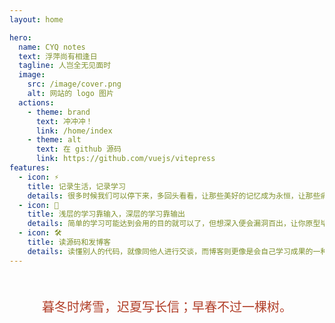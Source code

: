 ```yaml
---
layout: home

hero:
  name: CYQ notes
  text: 浮萍尚有相逢日
  tagline: 人岂全无见面时
  image:
    src: /image/cover.png
    alt: 网站的 logo 图片
  actions:
    - theme: brand
      text: 冲冲冲！
      link: /home/index
    - theme: alt
      text: 在 github 源码
      link: https://github.com/vuejs/vitepress
features:
  - icon: ⚡️
    title: 记录生活，记录学习
    details: 很多时候我们可以停下来，多回头看看，让那些美好的记忆成为永恒，让那些痛苦成为我们的财富
  - icon: 🖖
    title: 浅层的学习靠输入，深层的学习靠输出
    details: 简单的学习可能达到会用的目的就可以了，但想深入便会漏洞百出，让你原型毕露，所以对原理和细节的捕捉要融会贯通，更要进行系统性的学习
  - icon: 🛠️
    title: 读源码和发博客
    details: 读懂别人的代码，就像同他人进行交谈，而博客则更像是会自己学习成果的一种展示，最重要的是取悦自己，而非在意那些
---
```


<center style="margin-top:50px;font-size:20px;color:#b13e28">暮冬时烤雪，迟夏写长信；早春不过一棵树。</center>
